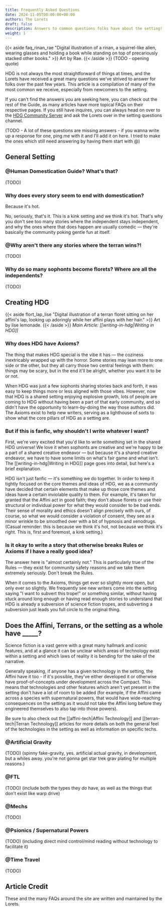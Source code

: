 ```yaml
---
title: Frequently Asked Questions
date: 2024-11-05T00:00:00+00:00
authors: The Lorets
draft: false
description: Answers to common questions folks have about the setting!
weight: 1
---
```

{{< aside faq_rinan_rae "Digital illustration of a rinan, a squirrel-like alien, wearing glasses and holding a book while standing on top of precariously stacked other books." >}}
    Art by Rae.
{{< /aside >}}
(TODO - opening quote)

HDG is not always the most straightforward of things at times, and the Lorets have received a great many questions we've strived to answer for folks over the past few years. This article is a compilation of many of the most common we receive, especially from newcomers to the setting.

If you can't find the answers you are seeking here, you can check out the rest of the Guide, as many articles have more topical FAQs on their respective pages. If you still have inquires, you can always head on over to the [HDG Community Server](http://discord.humandomestication.guide/) and ask the Lorets over in the setting questions channel.

(TODO - A lot of these questions are missing answers - if you wanna write up a response for one, ping me with it and I'll add it on here. I tried to make the ones which still need answering by having them start with @)
## General Setting
### @Human Domestication Guide? What's that?
(TODO)
### Why does every story seem to end with domestication?
Because it's hot.

No, seriously, that's it. This is a kink setting and we think it's hot. That's why you don't see too many stories where the independent stays independent, and why the ones where that does happen are usually comedic — they're basically the community poking gentle fun at itself.
### @Why aren't there any stories where the terran wins?!
(TODO)
### Why do so many sophonts become florets? Where are all the independents?
(TODO)
## Creating HDG
{{< aside flort_lap_lise "Digital illustration of a terran floret sitting on her affini's lap, looking up adoringly while her affini plays with her hair." >}}
    Art by lise lemonade.
{{< /aside >}}
_Main Article: [[writing-in-hdg|Writing in HDG]]_
### Why does HDG have Axioms?
The thing that makes HDG special is the vibe it has — the coziness inextricably wrapped up with the horror. Some stories may lean more to one side or the other, but they all carry those two central feelings with them: things may be scary, but in the end it'll be alright, whether you want it to be or not.

When HDG was just a few sophonts sharing stories back and forth, it was easy to keep things more or less aligned with those vibes. However, now that HDG is a shared setting enjoying explosive growth, lots of people are coming to HDG without having been a part of that early community, and so didn't have the opportunity to learn-by-doing the way those authors did. The Axioms exist to help new writers, serving as a lighthouse of sorts to show what the core pillars of HDG as a setting are.
### But if this is fanfic, why shouldn't I write whatever I want?
First, we're very excited that you'd like to write something set in the shared HDG universe! We love it when sophonts are creative and we're happy to be a part of a shared creative endeavor — but because it's a shared creative endeavor, we have to have some limits on what's fair game and what isn't. The [[writing-in-hdg|Writing in HDG]] page goes into detail, but here's a brief explanation.

HDG isn't just fanfic — it's something we do together. In order to keep it tightly focused on the core themes and ideas of HDG, we as a community have decided that certain elements that make up those core themes and ideas have a certain inviolable quality to them. For example, it's taken for granted that the Affini act in good faith; they don't abuse florets or use their structural or individual power for what they would consider to be bad ends. Their sense of morality and ethics doesn't align precisely with ours, of course, so what we would consider a violation of consent, they see as a minor wrinkle to be smoothed over with a bit of hypnosis and xenodrugs. (Casual reminder: this is because we think it's hot, not because we think it's right. This is, first and foremost, a kink setting.)
### Is it okay to write a story that otherwise breaks Rules or Axioms if I have a really good idea?
The answer here is "almost certainly not." This is particularly true of the Rules — they exist for community safety reasons and we take them extremely seriously. Don't break the Rules.

When it comes to the Axioms, things get ever so slightly more open, but only ever so slightly. We frequently see new writers come into the setting saying "I want to subvert this trope!" or something similar, without having stuck around long enough or having read enough stories to understand that HDG is already a subversion of science fiction tropes, and subverting a subversion just leads you full circle to the original thing.
## Does the Affini, Terrans, or the setting as a whole have \_\_\_\_\_?
Science fiction is a vast genre with a great many hallmark and iconic features, and at a glance it can be unclear which areas of technology exist within a setting and which laws of reality it is bending for the sake of the narrative.

Generally speaking, if anyone has a given technology in the setting, the Affini have it too - if it's possible, they've either developed it or otherwise have proof-of-concepts under development across the Compact. This means that technologies and other features which aren't yet present in the setting don't have a lot of room to be added (for example, if the Affini came across a species with supernatural powers, that would have wide-reaching consequences on the setting as it would not take the Affini long before they engineered themselves to also tap into those powers).

Be sure to also check out the [[affini-tech|Affini Technology]] and [[terran-tech|Terran Technology]] articles for more details on both the general feel of the technologies in the setting as well as information on specific techs.
### @Artificial Gravity
(TODO)
(spinny fake-gravity, yes. artificial actual gravity, in development, but a whiles away. you're not gonna get star trek grav plating for multiple reasons.)
### @FTL
(TODO)
(include both the types they *do* have, as well as the things that don't exist like warp drive)
### @Mechs
(TODO)
### @Psionics / Supernatural Powers
(TODO)
(including direct mind control/mind reading without technology to facilitate it)
### @Time Travel
(TODO)
## Article Credit
These and the many FAQs around the site are written and maintained by the Lorets.